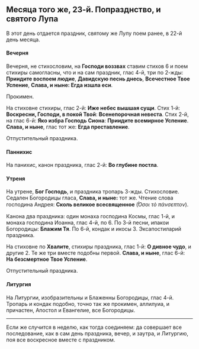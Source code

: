 
## Месяца того же, 23-й. Попразднство, и святого Лупа

В этот день отдается праздник, святому же Лупу поем ранее, в 22-й день 
месяца.

#### Вечерня

Вечерня, не стихословим, на **Господи воззвах** ставим стихов 6 и поем
стихиры самогласны, что и на сам праздник, глас 4-й, три по 2-жды:
**Приидите воспоем людие**, **Давидскую песнь днесь**, 
**Всечестное Твое Успение**, **Слава, и ныне: Егда изшла еси**.
 
Прокимен.

На стиховне стихиры, глас 2-й: **Иже небес вышшая сущи**. 
Стих 1-й: **Воскресни, Господи, в покой Твой**: **Всенепорочная невеста**.
Стих 2-й, на глас 6-й: **Яко избра Господь Сиона**: **Приидите всемирное Успение**.
**Слава, и ныне**, глас тот же: **Егда преставление**.

Отпустительный праздника.

#### Паннихис

На панихис, канон праздника, глас 2-й: **Во глубине постла**.

#### Утреня

На утрене, **Бог Господь**, и праздника тропарь 3-жды. Стихословие. 
Седален Богородицы гласа, **Слава, и ныне:** тот же. Чтение слова 
господина Андрея: **Сколь великое всесвященное** (*̔́Οσοι τὸ πάνσεπτον*).

Канона два праздника: один монаха господина Космы, глас 1-й, и 
монаха господина Иоанна, глас 4-й, по 6. По 3-й песни, ипакои Богородицы: 
**Блажим Тя**. По 6-й, кондак и икосы 3. Эксапостиларий праздника.

На стиховне по **Хвалите**, стихиры праздника, глас 1-й: 
**О дивное чудо**, и другие 2. Те же три вместе подобны первой.
**Слава, и ныне**, глас 6-й: **На безсмертное Твое Успение**.

Отпустительный праздника. 
 
#### Литургия

На Литургии, изобразительны и Блаженны Богородицы, глас 4-й. Тропарь 
и кондак подобно, точно так же прокимен, аллилуиа, и причастен, 
Апостол и Евангелие, все Богородицы.

---

Если же случится в неделю, как тогда соединяем: да совершает все 
последование, как в сам день праздника, вечер, и заутра, и Литургию, 
поя все воскресное вместе с праздником.
